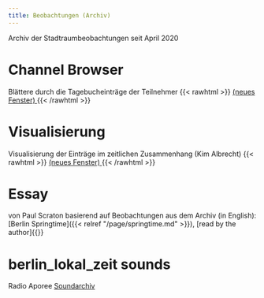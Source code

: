 ```yaml
---
title: Beobachtungen (Archiv)
---
```


Archiv der Stadtraumbeobachtungen seit April 2020

# Channel Browser
Blättere durch die Tagebucheinträge der Teilnehmer
{{< rawhtml >}}
<a href="/page/channels.html?c=1" target="_blank">(neues Fenster) </a>
{{< /rawhtml >}}

# Visualisierung
Visualisierung der Einträge im zeitlichen Zusammenhang (Kim Albrecht)
{{< rawhtml >}}
<a href="/page/vis.html" target="_blank">(neues Fenster) </a>
{{< /rawhtml >}}

# Essay 
von Paul Scraton basierend auf Beobachtungen aus dem Archiv (in English):
[Berlin Springtime]({{< relref "/page/springtime.md" >}}), [read by the author]{{<mp3 src="https://aporee.org/blz/paulblzFinalradiomix.mp3" >}}

# berlin_lokal_zeit sounds
Radio Aporee [Soundarchiv](https://aporee.org/t/berlinlokalzeit/list.php)